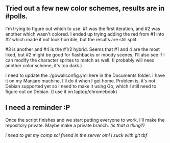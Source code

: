 ## Tried out a few new color schemes, results are in #polls.

I'm trying to figure out which to use. #1 was the first iteration, and #2 was another which wasn't colored.
I ended up trying adding the red from #1 into #2 which made it not look horrible, but the results are still split.

#3 is another and #4 is the #1/2 hybrid. Seems that #1 and 4 are the most liked, but #2 might be good for flashbacks or moody scenes, I'll also see if I can modify the character sprites to match as well. (I probably will need another color scheme, it's too dark.)

I need to update the ./gowallconfig.yml here in the Documents folder. I have it on my Manjaro machine, I'll do it when I get home. Problem is, it's not Debian supported yet so I need to make it using Go, which I still need to figure out on Debian. (I use it on laptop/chromebook)

## I need a reminder :P

Once the script finishes and we start putting everyone to work, I'll make the repository private. Maybe make a private branch. *(is that a thing?)*

*i need to get my comp sci friend in the server oml i suck with git tbf*